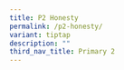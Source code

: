 ```yaml
---
title: P2 Honesty
permalink: /p2-honesty/
variant: tiptap
description: ""
third_nav_title: Primary 2
---
```

